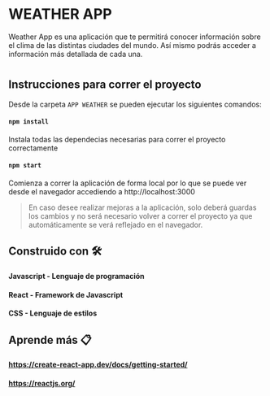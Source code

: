 # WEATHER APP

Weather App es una aplicación que te permitirá conocer información sobre el clima de las distintas ciudades del mundo.
Así mismo podrás acceder a información más detallada de cada una.

#

## Instrucciones para correr el proyecto

Desde la carpeta `APP WEATHER` se pueden ejecutar los siguientes comandos:

#### `npm install`

Instala todas las dependecias necesarias para correr el proyecto correctamente

#### `npm start`

Comienza a correr la aplicación de forma local por lo que se puede ver desde el navegador accediendo a
http://localhost:3000

>En caso desee realizar mejoras a la aplicación, solo deberá guardas los cambios y no será necesario volver a correr el proyecto ya que automáticamente se verá reflejado en el navegador.


## Construido con 🛠️

#### Javascript - Lenguaje de programación
#### React - Framework de Javascript
#### CSS - Lenguaje de estilos


## Aprende más 📋

#### https://create-react-app.dev/docs/getting-started/
#### https://reactjs.org/
